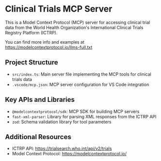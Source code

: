 <!-- Use this file to provide workspace-specific custom instructions to Copilot. For more details, visit https://code.visualstudio.com/docs/copilot/copilot-customization#_use-a-githubcopilotinstructionsmd-file -->

# Clinical Trials MCP Server

This is a Model Context Protocol (MCP) server for accessing clinical trial data from the World Health Organization's International Clinical Trials Registry Platform (ICTRP).

You can find more info and examples at https://modelcontextprotocol.io/llms-full.txt

## Project Structure

- `src/index.ts`: Main server file implementing the MCP tools for clinical trials data
- `.vscode/mcp.json`: MCP server configuration for VS Code integration

## Key APIs and Libraries

- `@modelcontextprotocol/sdk`: MCP SDK for building MCP servers
- `fast-xml-parser`: Library for parsing XML responses from the ICTRP API
- `zod`: Schema validation library for tool parameters

## Additional Resources

- ICTRP API: https://trialsearch.who.int/api/v2/trials
- Model Context Protocol: https://modelcontextprotocol.io/
